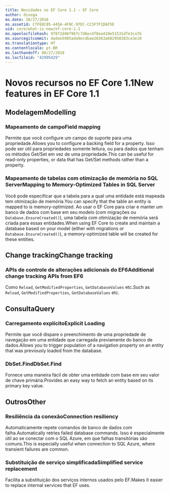 ```yaml
---
title: Novidades no EF Core 1.1 – EF Core
author: divega
ms.date: 10/27/2016
ms.assetid: C7FE8C85-445A-4F0C-97EC-CC3F7F1D6F5E
uid: core/what-is-new/ef-core-1.1
ms.openlocfilehash: 9f8f2d46f967c7d8ec4f8ea410e51531dfe3ca7b
ms.sourcegitcommit: dadee5905ada9ecdbae28363a682950383ce3e10
ms.translationtype: HT
ms.contentlocale: pt-BR
ms.lasthandoff: 08/27/2018
ms.locfileid: "42995429"
---
```

# <a name="new-features-in-ef-core-11"></a><span data-ttu-id="2f890-102">Novos recursos no EF Core 1.1</span><span class="sxs-lookup"><span data-stu-id="2f890-102">New features in EF Core 1.1</span></span>

## <a name="modelling"></a><span data-ttu-id="2f890-103">Modelagem</span><span class="sxs-lookup"><span data-stu-id="2f890-103">Modelling</span></span>
### <a name="field-mapping"></a><span data-ttu-id="2f890-104">Mapeamento de campo</span><span class="sxs-lookup"><span data-stu-id="2f890-104">Field mapping</span></span>
<span data-ttu-id="2f890-105">Permite que você configure um campo de suporte para uma propriedade.</span><span class="sxs-lookup"><span data-stu-id="2f890-105">Allows you to configure a backing field for a property.</span></span> <span data-ttu-id="2f890-106">Isso pode ser útil para propriedades somente leitura, ou para dados que tenham os métodos Get/Set em vez de uma propriedade.</span><span class="sxs-lookup"><span data-stu-id="2f890-106">This can be useful for read-only properties, or data that has Get/Set methods rather than a property.</span></span>
### <a name="mapping-to-memory-optimized-tables-in-sql-server"></a><span data-ttu-id="2f890-107">Mapeamento de tabelas com otimização de memória no SQL Server</span><span class="sxs-lookup"><span data-stu-id="2f890-107">Mapping to Memory-Optimized Tables in SQL Server</span></span>
<span data-ttu-id="2f890-108">Você pode especificar que a tabela para a qual uma entidade está mapeada tem otimização de memória.</span><span class="sxs-lookup"><span data-stu-id="2f890-108">You can specify that the table an entity is mapped to is memory-optimized.</span></span> <span data-ttu-id="2f890-109">Ao usar o EF Core para criar e manter um banco de dados com base em seu modelo (com migrações ou `Database.EnsureCreated()`), uma tabela com otimização de memória será criada para essas entidades.</span><span class="sxs-lookup"><span data-stu-id="2f890-109">When using EF Core to create and maintain a database based on your model (either with migrations or `Database.EnsureCreated()`), a memory-optimized table will be created for these entities.</span></span>

## <a name="change-tracking"></a><span data-ttu-id="2f890-110">Change tracking</span><span class="sxs-lookup"><span data-stu-id="2f890-110">Change tracking</span></span>
### <a name="additional-change-tracking-apis-from-ef6"></a><span data-ttu-id="2f890-111">APIs de controle de alterações adicionais do EF6</span><span class="sxs-lookup"><span data-stu-id="2f890-111">Additional change tracking APIs from EF6</span></span>
<span data-ttu-id="2f890-112">Como `Reload`, `GetModifiedProperties`, `GetDatabaseValues` etc.</span><span class="sxs-lookup"><span data-stu-id="2f890-112">Such as `Reload`, `GetModifiedProperties`, `GetDatabaseValues` etc.</span></span>

## <a name="query"></a><span data-ttu-id="2f890-113">Consulta</span><span class="sxs-lookup"><span data-stu-id="2f890-113">Query</span></span>
### <a name="explicit-loading"></a><span data-ttu-id="2f890-114">Carregamento explícito</span><span class="sxs-lookup"><span data-stu-id="2f890-114">Explicit Loading</span></span>
<span data-ttu-id="2f890-115">Permite que você dispare o preenchimento de uma propriedade de navegação em uma entidade que carregada previamente do banco de dados.</span><span class="sxs-lookup"><span data-stu-id="2f890-115">Allows you to trigger population of a navigation property on an entity that was previously loaded from the database.</span></span>
### <a name="dbsetfind"></a><span data-ttu-id="2f890-116">DbSet.Find</span><span class="sxs-lookup"><span data-stu-id="2f890-116">DbSet.Find</span></span>
<span data-ttu-id="2f890-117">Fornece uma maneira fácil de obter uma entidade com base em seu valor de chave primária.</span><span class="sxs-lookup"><span data-stu-id="2f890-117">Provides an easy way to fetch an entity based on its primary key value.</span></span>

## <a name="other"></a><span data-ttu-id="2f890-118">Outros</span><span class="sxs-lookup"><span data-stu-id="2f890-118">Other</span></span>
### <a name="connection-resiliency"></a><span data-ttu-id="2f890-119">Resiliência da conexão</span><span class="sxs-lookup"><span data-stu-id="2f890-119">Connection resiliency</span></span>
<span data-ttu-id="2f890-120">Automaticamente repete comandos de banco de dados com falha.</span><span class="sxs-lookup"><span data-stu-id="2f890-120">Automatically retries failed database commands.</span></span> <span data-ttu-id="2f890-121">Isso é especialmente útil ao se conectar com o SQL Azure, em que falhas transitórias são comuns.</span><span class="sxs-lookup"><span data-stu-id="2f890-121">This is especially useful when connection to SQL Azure, where transient failures are common.</span></span>
### <a name="simplified-service-replacement"></a><span data-ttu-id="2f890-122">Substituição de serviço simplificada</span><span class="sxs-lookup"><span data-stu-id="2f890-122">Simplified service replacement</span></span>
<span data-ttu-id="2f890-123">Facilita a substituição dos serviços internos usados pelo EF.</span><span class="sxs-lookup"><span data-stu-id="2f890-123">Makes it easier to replace internal services that EF uses.</span></span>
